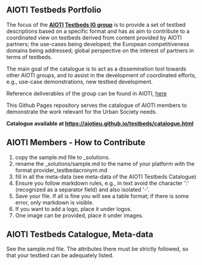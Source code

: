 ## AIOTI Testbeds Portfolio

The focus of the **[AIOTI](https://aioti.eu) [Testbeds IG group](https://aioti.eu/about-us/our-groups/testbeds/)** is to provide a set of testbed descriptions based on a specific format and has as aim to contribute to a coordinated view on testbeds derived from content provided by AIOTI partners; the use-cases being developed; the European competitiveness domains being addressed; global perspective on the interest of partners in terms of testbeds.

The main goal of the catalogue is to act as a dissemination tool towards other AIOTI groups, and to assist in the development of coordinated efforts, e.g., use-case demonstrations, new testbed development.

Reference deliverables of the group can be found in AIOTI, [here](https://aioti.eu/resources/testbeds-resources/)


This Github Pages repository serves the catalogue of AIOTI members to demonstrate the work relevant for the Urban Society needs.

**Catalogue available at https://aiotieu.github.io/testbeds/catalogue.html**


## AIOTI Members - How to Contribute
1. copy the sample.md file to _solutions.
2. rename the _solutions/sample.md to the name of your platform with the format provider_testbedacronym.md
3. fill in all the meta-data (see meta-data of the AIOTI Testbeds Catalogue)
4. Ensure you follow markdown rules, e.g., in text avoid the character ':' (recognized as a separator field) and also isolated '-'.
5. Save your file. If all is fine you will see a table format; if there is some error, only markdown is visible.
6. If you want to add a logo, place it under logos.
7. One image can be provided, place it under images.

## AIOTI Testbeds Catalogue, Meta-data

See the sample.md file.
The attributes there must be strictly followed, so that your testbed can be adequately listed.

